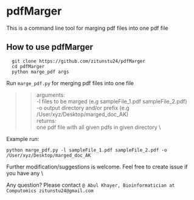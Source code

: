 # pdfMarger

This is a command line tool for marging pdf files into one pdf file

## How to use pdfMarger

```
  git clone https://github.com/zitunstu24/pdfMarger
  cd pdfMarger
  python marge_pdf args
```


Run ```marge_pdf.py``` for merging pdf files into one file

>> arguments: \
    -l files to be marged (e.g sampleFile_1.pdf sampleFile_2.pdf) \
    -o output directory and/or prefix (e.g /User/xyz/Desktop/marged_doc_AK) \
returns: \
    one pdf file with all given pdfs in given directory \
    
    
Example run:

```
python marge_pdf.py -l sampleFile_1.pdf sampleFile_2.pdf -o /User/xyz/Desktop/marged_doc_AK
```

Further modification/suggestions is welcome. Feel free to create issue if you have any \

Any question? Please contact ``` @ Abul Khayer, Bioinformatician at Computomics zitunstu24@gmail.com ```


